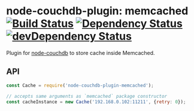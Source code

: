 # node-couchdb-plugin: memcached [![Build Status](https://secure.travis-ci.org/1999/node-couchdb-plugin-memcached.svg?branch=master)](http://travis-ci.org/1999/node-couchdb-plugin-memcached) [![Dependency Status](https://david-dm.org/1999/node-couchdb-plugin-memcached.svg)](https://david-dm.org/1999/node-couchdb-plugin-memcached) [![devDependency Status](https://david-dm.org/1999/node-couchdb-plugin-memcached/dev-status.svg)](https://david-dm.org/1999/node-couchdb-plugin-memcached#info=devDependencies)

Plugin for [node-couchdb](https://www.npmjs.com/package/node-couchdb) to store cache inside Memcached.

## API
```javascript
const Cache = require('node-couchdb-plugin-memcached');

// accepts same arguments as `memcached` package constructor
const cacheInstance = new Cache('192.168.0.102:11211', {retry: 0});
```
